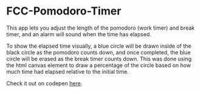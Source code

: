 # FCC-Pomodoro-Timer

This app lets you adjust the length of the pomodoro (work timer) and break timer, and an alarm will sound when the time has elapsed.


To show the elapsed time visually, a blue circle will be drawn inside of the black circle as the pomodoro counts down, and once completed, the blue circle will be erased as the break timer counts down. This was done using the html canvas element to draw a percentage of the circle based on how much time had elapsed relative to the initial time.


Check it out on codepen [here](https://codepen.io/pwcsquared/full/yOEQNe/).